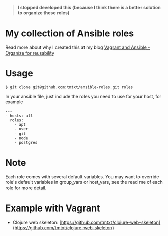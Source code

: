 > **I stopped developed this (because I think there is a better solution to**
> **organize these roles)**

# My collection of Ansible roles

Read more about why I created this at my blog
[Vagrant and Ansible - Organize for reusability](https://truongtx.me/2015/04/02/vagrant-and-ansible-organize-for-reusability/)

# Usage

```
$ git clone git@github.com:tmtxt/ansible-roles.git roles
```

In your ansible file, just include the roles you need to use for your host, for example

```
---
- hosts: all
  roles:
    - apt
    - user
    - git
    - node
    - postgres
```

# Note

Each role comes with several default variables. You may want to override role's
default variables in group_vars or host_vars, see the read me of each role for
more detail.

# Example with Vagrant

- Clojure web skeleton: [https://github.com/tmtxt/clojure-web-skeleton](https://github.com/tmtxt/clojure-web-skeleton)
